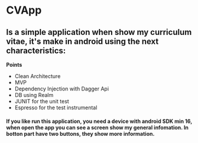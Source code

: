 # CVApp

## Is a simple application when show my curriculum vitae, it's make in android using the next characteristics:

**Points**

- Clean Architecture
- MVP
- Dependency Injection with Dagger Api
- DB using Realm
- JUNIT for the unit test
- Espresso for the test instrumental


#### If you like run this application, you need a device with android SDK min 16, when open the app  you can see a screen show my general infomation. In botton part have two buttons, they show more information.
